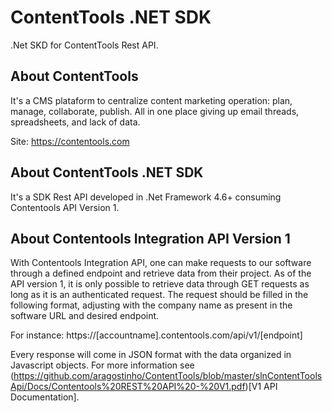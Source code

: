 # ContentTools .NET SDK
.Net SKD for ContentTools Rest API.

## About ContentTools
It's a CMS plataform to centralize  content marketing operation: plan, manage, collaborate, publish. All in one place giving up email threads, spreadsheets, and lack of data. 

Site: https://contentools.com

## About ContentTools .NET SDK
It's a SDK Rest API  developed in .Net Framework 4.6+ consuming Contentools API Version 1.

## About Contentools Integration API Version 1
With Contentools Integration API, one can make requests to our software through a defined endpoint and retrieve data from their project. As of the API version 1, it is only possible to retrieve data through GET requests as long as it is an authenticated request. The request should be filled in the following format, adjusting with the company name as present in the software URL and desired endpoint.

For instance: https://[accountname].contentools.com/api/v1/[endpoint]

Every response will come in JSON format with the data organized in Javascript objects.
For more information see (https://github.com/aragostinho/ContentTools/blob/master/slnContentToolsApi/Docs/Contentools%20REST%20API%20-%20V1.pdf)[V1 API Documentation].



